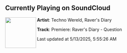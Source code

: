 ## Currently Playing on SoundCloud

[<img align="left" width="100" src="https://i1.sndcdn.com/artworks-oodNtFLMhiO0cWEp-0penXg-t500x500.png">](https://soundcloud.com/technowereld/premiere-ravers-diary-question)

**Artist**: Techno Wereld, Raver's Diary 

**Track**: Premiere: Raver's Diary - Question

Last updated at 5/13/2025, 5:55:26 AM
